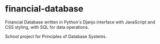 # financial-database
Financial Database written in Python's Djanjo interface with JavaScript and CSS styling, with SQL for data operations.

School project for Principles of Database Systems.
